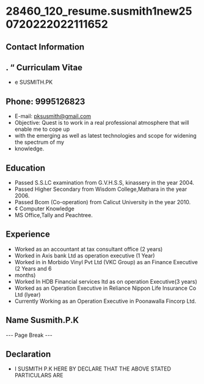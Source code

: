 # 28460_120_resume.susmith1new250720222022111652

## Contact Information



## . “ Curriculam Vitae

* e SUSMITH.PK


## Phone: 9995126823

* E-mail: pksusmith@gmail.com
* Objective: Quest is to work in a real professional atmosphere that will enable me to cope up
* with the emerging as well as latest technologies and scope for widening the spectrum of my
* knowledge.


## Education

* Passed S.S.LC examination from G.V.H.S.S, kinassery in the year 2004.
* Passed Higher Secondary from Wisdom College,Mathara in the year 2006.
* Passed Bcom (Co-operation) from Calicut University in the year 2010.
* ¢ Computer Knowledge
* MS Office,Tally and Peachtree.


## Experience

* Worked as an accountant at tax consultant office (2 years)
* Worked in Axis bank Ltd as operation executive (1 Year)
* Worked in in Morbido Vinyl Pvt Ltd (VKC Group) as an Finance Executive (2 Years and 6
* months)
* Worked In HDB Financial services ltd as on operation Executive(3 years)
* Worked as an Operation Executive in Reliance Nippon Life Insurance Co Ltd (lyear)
* Currently Working as an Operation Executive in Poonawalla Fincorp Ltd.


## Name Susmith.P.K

--- Page Break ---


## Declaration

* I SUSMITH P.K HERE BY DECLARE THAT THE ABOVE STATED PARTICULARS ARE

